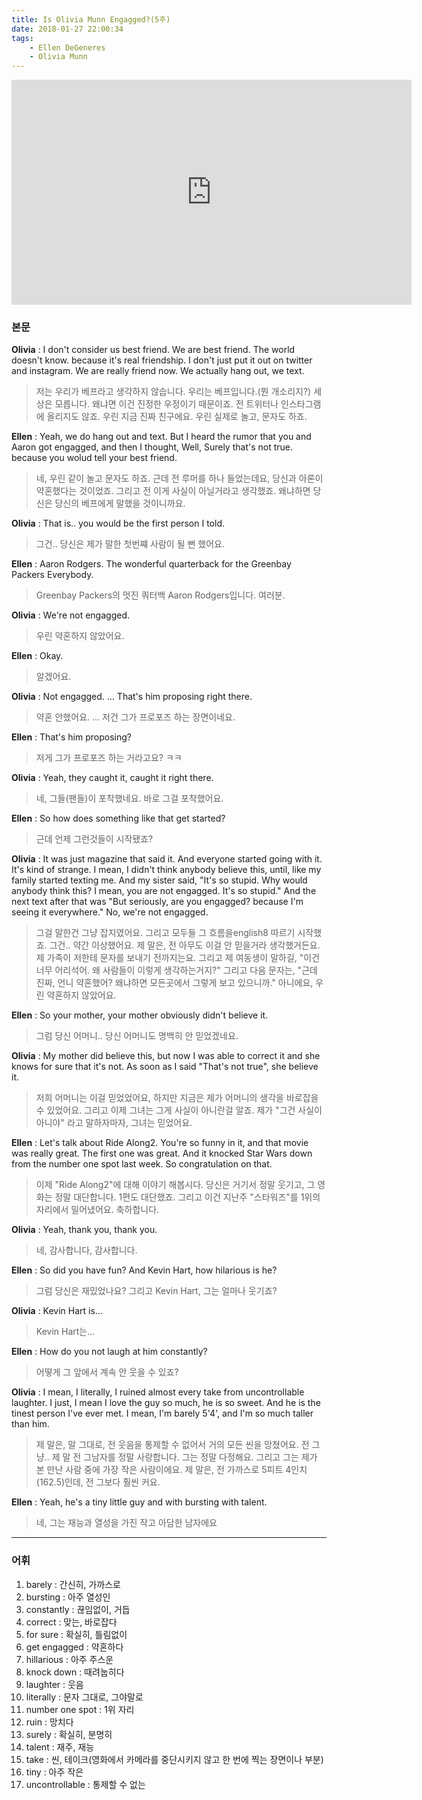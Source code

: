 ```yaml
---
title: Is Olivia Munn Engagged?(5주)
date: 2018-01-27 22:00:34
tags:
    - Ellen DeGeneres
    - Olivia Munn
---
```


<iframe width="640" height="360" src="https://www.youtube.com/embed/6E0o0CFFy2Q" frameborder="0" allow="autoplay; encrypted-media" allowfullscreen></iframe>

### 본문
**Olivia** :
I don't consider us best friend. We are best friend.
The world doesn't know. because it's real friendship.
I don't just put it out on twitter and instagram.
We are really friend now.
We actually hang out, we text.
> 저는 우리가 베프라고 생각하지 않습니다. 우리는 베프입니다.(뭔 개소리지?)
    세상은 모릅니다. 왜냐면 이건 진정한 우정이기 때문이죠.
    전 트위터나 인스타그램에 올리지도 않죠.
    우린 지금 진짜 친구에요.
    우린 실제로 놀고, 문자도 하죠.

**Ellen** :
Yeah, we do hang out and text.
But I heard the rumor that you and Aaron got engagged, and then I thought,
Well, Surely that's not true. because you wolud tell your best friend.
> 네, 우린 같이 놀고 문자도 하죠.
    근데 전 루머를 하나 들었는데요, 당신과 아론이 약혼했다는 것이었죠.
    그리고 전 이게 사실이 아닐거라고 생각했죠. 왜냐하면 당신은 당신의 베프에게 말했을 것이니까요. 

**Olivia** :
That is.. you would be the first person I told.
> 그건.. 당신은 제가 말한 첫번쨰 사람이 될 뻔 했어요.

**Ellen** :
Aaron Rodgers. The wonderful quarterback for the Greenbay Packers Everybody.
> Greenbay Packers의 멋진 쿼터백 Aaron Rodgers입니다. 여러분.

**Olivia** :
We're not engagged.
> 우린 약혼하지 않았어요.

**Ellen** :
Okay.
> 알겠어요.

**Olivia** :
Not engagged.
...
That's him proposing right there.
> 약혼 안했어요.
    ...
    저건 그가 프로포즈 하는 장면이네요.

**Ellen** :
That's him proposing?
> 저게 그가 프로포즈 하는 거라고요? ㅋㅋ

**Olivia** :
Yeah, they caught it, caught it right there.
> 네, 그들(팬들)이 포착했네요. 바로 그걸 포착했어요.

**Ellen** :
So how does something like that get started?
> 근데 언제 그런것들이 시작됐죠?

**Olivia** :
It was just magazine that said it.
And everyone started going with it.
It's kind of strange.
I mean, I didn't think anybody believe this, until, like my family started texting me.
And my sister said,
"It's so stupid. Why would anybody think this?
I mean, you are not engagged. It's so stupid."
And the next text after that was
"But seriously, are you engagged? because I'm seeing it everywhere."
No, we're not engagged.
> 그걸 말한건 그냥 잡지였어요.
    그리고 모두들 그 흐름을english8
 따르기 시작했죠.
    그건.. 약간 이상했어요.
    제 말은, 전 아무도 이걸 안 믿을거라 생각했거든요. 제 가족이 저한테 문자를 보내기 전까지는요.
    그리고 제 여동생이 말하길,
    "이건 너무 어리석어. 왜 사람들이 이렇게 생각하는거지?"
    그리고 다음 문자는,
    "근데 진짜, 언니 약혼했어? 왜냐하면 모든곳에서 그렇게 보고 있으니까."
    아니에요, 우린 약혼하지 않았어요.

**Ellen** :
So your mother, your mother obviously didn't believe it.
> 그럼 당신 어머니.. 당신 어머니도 명백히 안 믿었겠네요.

**Olivia** :
My mother did believe this, but now I was able to correct it and she knows for sure that it's not.
As soon as I said "That's not true", she believe it.
> 저희 어머니는 이걸 믿었었어요, 하지만 지금은 제가 어머니의 생각을 바로잡을 수 있었어요.
    그리고 이제 그녀는 그게 사실이 아니란걸 알죠.
    제가 "그건 사실이 아니야" 라고 말하자마자, 그녀는 믿었어요.

**Ellen** :
Let's talk about Ride Along2.
You're so funny in it, and that movie was really great. The first one was great.
And it knocked Star Wars down from the number one spot last week.
So congratulation on that.
> 이제 "Ride Along2"에 대해 이야기 해봅시다.
    당신은 거기서 정말 웃기고, 그 영화는 정말 대단합니다. 1편도 대단했죠.
    그리고 이건 지난주 "스타워즈"를 1위의 자리에서 밀어냈어요.
    축하합니다.

**Olivia** :
Yeah, thank you, thank you.
> 네, 감사합니다, 감사합니다.

**Ellen** :
So did you have fun? And Kevin Hart, how hilarious is he?
> 그럼 당신은 재밌었나요? 그리고 Kevin Hart, 그는 얼마나 웃기죠?

**Olivia** :
Kevin Hart is...
> Kevin Hart는...

**Ellen** :
How do you not laugh at him constantly?
> 어떻게 그 앞에서 계속 안 웃을 수 있죠?

**Olivia** :
I mean, I literally, I ruined almost every take from uncontrollable laughter.
I just, I mean I love the guy so much, he is so sweet.
And he is the tinest person I've ever met.
I mean, I'm barely 5'4', and I'm so much taller than him.
> 제 말은, 말 그대로, 전 웃음을 통제할 수 없어서 거의 모든 씬을 망쳤어요.
    전 그냥.. 제 말 전 그남자를 정말 사랑합니다. 그는 정말 다정해요.
    그리고 그는 제가 본 만난 사람 중에 가장 작은 사람이에요.
    제 말은, 전 가까스로 5피트 4인치(162.5)인데, 전 그보다 훨씬 커요.

**Ellen** :
Yeah, he's a tiny little guy and with bursting with talent.
> 네, 그는 재능과 열성을 가진 작고 아담한 남자에요

---

### 어휘
1. barely : 간신히, 가까스로
1. bursting : 아주 열성인
1. constantly : 끊임없이, 거듭
1. correct : 맞는, 바로잡다
1. for sure : 확실히, 틀림없이
1. get engagged : 약혼하다
1. hillarious : 아주 주스운
1. knock down : 때려눕히다
1. laughter : 웃음
1. literally : 문자 그대로, 그야말로
1. number one spot : 1위 자리
1. ruin : 망치다
1. surely : 확실히, 분명히
1. talent : 재주, 재능
1. take : 씬, 테이크(영화에서 카메라를 중단시키지 않고 한 번에 찍는 장면이나 부분)
1. tiny : 아주 작은
1. uncontrollable : 통제할 수 없는  

<!-- more -->